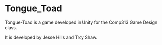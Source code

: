 Tongue_Toad
===========

<p>Tongue-Toad is a game developed in Unity for the Comp313 Game Design class.</p>
<p>It is developed by Jesse Hills and Troy Shaw.</p>
